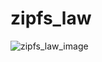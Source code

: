 # zipfs_law
![zipfs_law_image](https://user-images.githubusercontent.com/53666707/218334893-f0ced002-cbaa-43b4-b58d-bb230fe94783.png)

